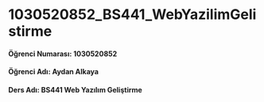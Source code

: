 # 1030520852_BS441_WebYazilimGelistirme
#### **Öğrenci Numarası**: 1030520852
#### **Öğrenci Adı**: Aydan Alkaya
#### **Ders Adı**: BS441 Web Yazılım Geliştirme
